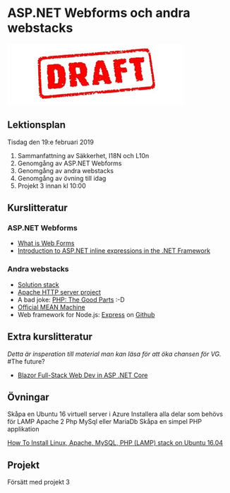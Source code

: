 # ASP.NET Webforms och andra webstacks 

![Draft](draft.jpg)

## Lektionsplan
Tisdag den 19:e februari 2019

1. Sammanfattning av Säkkerhet, I18N och L10n
1. Genomgång av ASP.NET Webforms
1. Genomgång av andra webstacks
1. Genomgång av övning till idag
1. Projekt 3 innan kl 10:00

## Kurslitteratur
### ASP.NET Webforms
* [What is Web Forms](https://docs.microsoft.com/en-us/aspnet/web-forms/what-is-web-forms)
* [Introduction to ASP.NET inline expressions in the .NET Framework](https://support.microsoft.com/en-ca/help/976112/introduction-to-asp-net-inline-expressions-in-the-net-framework)

### Andra webstacks
* [Solution stack](http://en.wikipedia.org/wiki/Solution_stack)
* [Apache HTTP server project](https://httpd.apache.org/)
* A bad joke: [PHP: The Good Parts](http://phpthegoodparts.tumblr.com/) :-D
* [Official MEAN Machine](https://azuremarketplace.microsoft.com/en-us/marketplace/apps/meanio.mean-machine-20?tab=Overview)
* Web framework for Node.js: [Express](https://expressjs.com/) on [Github](https://github.com/expressjs/express)

## Extra kurslitteratur
*Detta är insperation till material man kan läsa för att öka chansen för VG.*
#The future?
* [Blazor Full-Stack Web Dev in ASP .NET Core](https://wakeupandcode.com/blazor-full-stack-web-dev-in-asp-net-core/)

## Övningar
Skåpa en Ubuntu 16 virtuell server i Azure
Installera alla delar som  behövs för LAMP
Apache 2
Php
MySql eller MariaDb
Skåpa en simpel PHP applikation

[How To Install Linux, Apache, MySQL, PHP (LAMP) stack on Ubuntu 16.04](https://www.digitalocean.com/community/tutorials/how-to-install-linux-apache-mysql-php-lamp-stack-on-ubuntu-16-04)

## Projekt
Försätt med projekt 3
